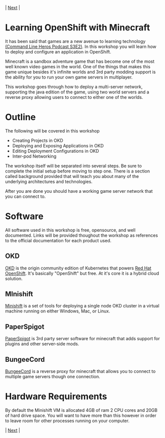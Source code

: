 | [Next](./background.md) |
# Learning OpenShift with Minecraft
It has been said that games are a new avenue to learning technology [(Command Line Heros Podcast S3E2)](https://www.redhat.com/en/command-line-heroes/season-3/learning-the-basics). In this workshop you will learn how to deploy and configure an application in OpenShift.

Minecraft is a sandbox adventure game that has become one of the most well known video games in the world. One of the things that makes this game unique besides it's infinite worlds and 3rd party modding support is the ability for you to run your own game servers in multiplayer.

This workshop goes through how to deploy a multi-server network, supporting the java edition of the game, using two world servers and a reverse proxy allowing users to connect to either one of the worlds.

# Outline
The following will be covered in this workshop

* Creating Projects in OKD
* Deploying and Exposing Applications in OKD
* Editing Deployment Configurations in OKD
* Inter-pod Networking

The workshop itself will be separated into several steps. Be sure to complete the initial setup before moving to step one. There is a section called background provided that will teach you about many of the underlying architectures and technologies.

After you are done you should have a working game server network that you can connect to.

# Software

All software used in this workshop is free, opensource, and well documented. Links will be provided thoughout the workshop as references to the official documentation for each product used.

## OKD
[OKD](https://www.okd.io/) is the origin community edition of Kubernetes that powers [Red Hat OpenShift](https://www.openshift.com/). It's basically "OpenShift" but free. At it's core it is a hybrid cloud solution.

## MInishift
[Minishift](https://www.okd.io/minishift/) is a set of tools for deploying a single node OKD cluster in a virtual machine running on either Windows, Mac, or Linux.

## PaperSpigot
[PaperSpigot](https://papermc.io/) is 3rd party server software for minecraft that adds support for plugins and other server-side mods.

## BungeeCord
[BungeeCord](https://www.spigotmc.org/wiki/bungeecord/) is a reverse proxy for minecraft that allows you to connect to multiple game servers though one connection.

# Hardware Requirements
By default the Minishift VM is allocated 4GB of ram 2 CPU cores and 20GB of hard drive space. You will want to have more than this however in order to leave room for other processes running on your computer.

| [Next](./background.md) |